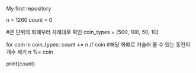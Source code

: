 My first repository

n = 1260
count = 0

#큰 단위의 화폐부터 차례대로 확인
coin_types = [500, 100, 50, 10]

for coin in coin_types:
  count += n // coin #해당 화폐로 거슬러 줄 수 있는 동전의 개수 세기
  n %= coin
  
print(count)
